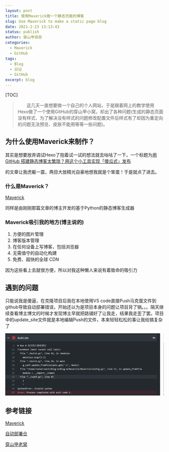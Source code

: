 ```yaml
---
layout: post
title: 使用Maverick做一个静态页面的博客
slug: Use Maverick to make a static page blog
date: 2021-2-23 13:13:43
status: publish
author: 穿山甲叔叔
categories: 
  - Maverick
  - GitHub
tags:
  - Blog
  - 日记
  - GitHub
excerpt: blog
---
```


[TOC]



> 　　这几天一直想要做一个自己的个人网站，于是跟着网上的教学使用Hexo做了一个使用GitHub的穿山甲小窝，却出了各种问题(生成的静态页面没有样式、为了解决没有样式的问题修改配置文件后样式有了却因为重定向的问题无法预览、皮肤不能用等等一些问题)。

## 为什么使用Maverick来制作？

其实是想要放弃调试Hexo了抱着试一试的想法就去咕咕了一下，一个标题为[用 GitHub 搭建静态博客太繁琐？用这个小工具实现「傻瓜式」发布](https://sspai.com/post/58013)

的文章让我虎躯一震，两目大放精光自豪地想我就是个笨蛋！于是就点了进去。

### 什么是Maverick？

[Maverick](https://github.com/AlanDecode/Maverick)

同样是由刚刚那篇文章的博主开发的基于Python的静态博客生成器

### Maverick吸引我的地方(博主说的) 

1. 方便的图片管理
2. 博客版本管理
3. 在任何设备上写博客，包括浏览器
4. 无需值守的自动化构建
5. 免费、超快的全球 CDN

因为这些看上去就很方便，所以对我这种懒人来说有着致命的吸引力

## 遇到的问题

只能说我是傻逼，在克隆项目后我在本地使用VS code直接Push马克蛋文件到github导致自动部署错误，开始还以为是项目本身的问题让项目背了锅。。。隔天继续查看博主博文的时候才发现博主早就把路铺好了让我走，结果我走歪了罢。项目中的update_site文件就是本地编辑Push的文件，本来轻轻松松的事让我给搞复杂了

![](images\bbs1.png)

## 参考链接

[Maverick](https://github.com/AlanDecode/Maverick)

[自动部署仓](https://github.com/AlanDecode/Blog-With-GitHub-Boilerplate)

[穿山甲老窝](https://csjss.top/)